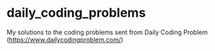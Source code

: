 # daily_coding_problems
My solutions to the coding problems sent from Daily Coding Problem (https://www.dailycodingproblem.com/)
